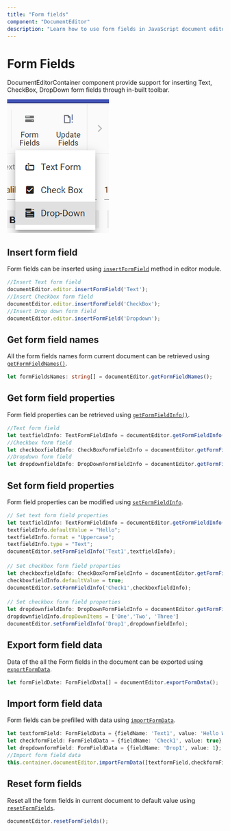 ```yaml
---
title: "Form fields"
component: "DocumentEditor"
description: "Learn how to use form fields in JavaScript document editor"
---
```


# Form Fields

DocumentEditorContainer component provide support for inserting Text, CheckBox, DropDown form fields through in-built toolbar.

![Form Fields](images/toolbar-form-fields.png)

## Insert form field

Form fields can be inserted using [`insertFormField`](../api/document-editor/editor/#insertformfield) method in editor module.

```typescript
//Insert Text form field
documentEditor.editor.insertFormField('Text');
//Insert Checkbox form field
documentEditor.editor.insertFormField('CheckBox');
//Insert Drop down form field
documentEditor.editor.insertFormField('Dropdown');
```

## Get form field names

All the form fields names form current document can be retrieved using [`getFormFieldNames()`](../api/document-editor/#getformfieldnames).

```typescript
let formFieldsNames: string[] = documentEditor.getFormFieldNames();
```

## Get form field properties

Form field properties can be retrieved using [`getFormFieldInfo()`](../api/document-editor/#getformfieldinfo).

```typescript
//Text form field
let textfieldInfo: TextFormFieldInfo = documentEditor.getFormFieldInfo('Text1') as TextFormFieldInfo;
//Checkbox form field
let checkboxfieldInfo: CheckBoxFormFieldInfo = documentEditor.getFormFieldInfo('Check1') as CheckBoxFormFieldInfo;
//Dropdown form field
let dropdownfieldInfo: DropDownFormFieldInfo = documentEditor.getFormFieldInfo('Drop1') as DropDownFormFieldInfo;
```

## Set form field properties

Form field properties can be modified using [`setFormFieldInfo`](../api/document-editor/#setformfieldInfo).

```typescript
// Set text form field properties
let textfieldInfo: TextFormFieldInfo = documentEditor.getFormFieldInfo('Text1') as TextFormFieldInfo;
textfieldInfo.defaultValue = "Hello";
textfieldInfo.format = "Uppercase";
textfieldInfo.type = "Text";
documentEditor.setFormFieldInfo('Text1',textfieldInfo);

// Set checkbox form field properties
let checkboxfieldInfo: CheckBoxFormFieldInfo = documentEditor.getFormFieldInfo('Check1') as CheckBoxFormFieldInfo;
checkboxfieldInfo.defaultValue = true;
documentEditor.setFormFieldInfo('Check1',checkboxfieldInfo);

// Set checkbox form field properties
let dropdownfieldInfo: DropDownFormFieldInfo = documentEditor.getFormFieldInfo('Drop1') as DropDownFormFieldInfo;
dropdownfieldInfo.dropDownItems = ['One','Two', 'Three']
documentEditor.setFormFieldInfo('Drop1',dropdownfieldInfo);
```

## Export form field data

Data of the all the Form fields in the document can be exported using [`exportFormData`](../api/document-editor/#exportformdata).

```typescript
let formFieldDate: FormFieldData[] = documentEditor.exportFormData();
```

## Import form field data

Form fields can be prefilled with data using [`importFormData`](../api/document-editor/#importformdata).

```typescript
let textformField: FormFieldData = {fieldName: 'Text1', value: 'Hello World'};
let checkformField: FormFieldData = {fieldName: 'Check1', value: true};
let dropdownformField: FormFieldData = {fieldName: 'Drop1', value: 1};
//Import form field data
this.container.documentEditor.importFormData([textformField,checkformField,dropdownformField]);
```

## Reset form fields

Reset all the form fields in current document to default value using [`resetFormFields`](../api/document-editor/#resetformfields).

```typescript
documentEditor.resetFormFields();
```
